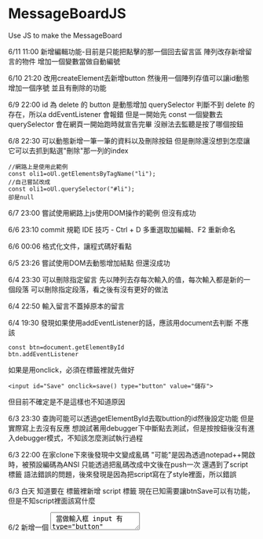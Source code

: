 # MessageBoardJS
Use JS to make the MessageBoard

6/11 11:00
新增編輯功能-目前是只能把點擊的那一個回去留言區
陣列改存新增留言的物件
增加一個變數當做自動編號

6/10 21:20
改用createElement去新增button
然後用一個陣列存值可以讓id動態增加一個序號
並且有刪除的功能

6/9 22:00
id 為 delete 的 button 是動態增加
querySelector 判斷不到 delete 的存在，所以a ddEventListener 會報錯
但是一開始先 const 一個變數去 querySelector 會在網頁一開始跑時就宣告完畢
沒辦法去監聽是按了哪個按鈕

6/8 22:30
可以動態新增一筆一筆的資料以及刪除按鈕
但是刪除還沒想到怎麼讓它可以去抓到點選"刪除"那一列的index
```javascript=
//網路上是使用此範例
const oli1=oUl.getElementsByTagName("li");
//自己嘗試改成
const oli1=oUl.querySelector("#li");
卻是null
```

6/7 23:00
嘗試使用網路上js使用DOM操作的範例
但沒有成功

6/6 23:10
commit 規範
IDE 技巧 - Ctrl + D 多重選取加編輯、F2 重新命名

6/6 00:06
格式化文件，讓程式碼好看點

6/5 23:26
嘗試使用DOM去動態增加結點
但還沒成功

6/4 23:30
可以刪除指定留言
先以陣列去存每次輸入的值，每次輸入都是新的一個段落
可以刪除指定段落，看之後有沒有更好的做法

6/4 22:50
輸入留言不蓋掉原本的留言

6/4 19:30
發現如果使用addEventListener的話，應該用document去判斷
不應該
``` javascript=
const btn=document.getElementById
btn.addEventListener
```
如果是用onclick，必須在標籤裡就先做好
```html=
<input id="Save" onclick=save() type="button" value="儲存">
```
但目前不確定是不是這樣也不知道原因

6/3 23:30
查詢可能可以透過getElementById去取buttion的id然後設定功能
但是實際寫上去沒有反應
想說試著用debugger下中斷點去測試，但是按按鈕後沒有進入debugger模式，不知該怎麼測試執行過程

6/3 22:00
在家clone下來後發現中文變成亂碼
"可能"是因為透過notepad++開啟時，被預設編碼為ANSI
只能透過把亂碼改成中文後在push一次
還遇到了script 標籤 語法錯誤的問題，後來發現是因為把script寫在了style裡面，所以錯誤

6/3 白天
知道要在 <head> 標籤裡新增 script 標籤
現在已知需要讓btnSave可以有功能，但是不知script裡面該寫什麼

6/2
新增一個 <textarea> 當做輸入框
input 有 type="button" 的按鈕型態，id 為b tnSave
要做一個可以顯示留言的地方，但是想不到該用什麼標籤顯示比較好
就先新增了一個 <textarea> 把他的 readonly 屬性設為 readonly


- [x] 要有一個輸入框可以輸入留言
- [x] 要有一個顯示留言的地方
- [ ] 要有一個按鈕，按下後顯示留言的地方會有剛輸入的留言
